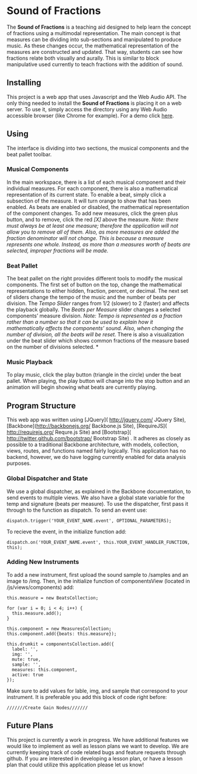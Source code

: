 # Sound of Fractions #

The **Sound of Fractions** is a teaching aid designed to help learn the concept of fractions using a multimodal representation. The main concept is that measures can be dividing into sub-sections and manipulated to produce music. As these changes occur, the mathematical representation of the measures are constructed and updated.  That way, students can see how fractions relate both visually and aurally. This is similar to block manipulative used currently to teach fractions with the addition of sound.

## Installing ##

This project is a web app that uses Javascript and the Web Audio API. The only thing needed to install the **Sound of Fractions** is placing it on a web server. To use it, simply access the directory using any Web Audio accessible browser (like Chrome for example). For a demo click [here](http://vt-chci.github.com/MusicFractions/).

## Using ##

The interface is dividing into two sections, the musical components and the beat pallet toolbar.

### Musical Components ###
In the main workspace, there is a list of each musical component and their individual measures. For each component, there is also a mathematical representation of its current state. To enable a beat, simply click a subsection of the measure. It will turn orange to show that has been enabled. As beats are enabled or disabled, the mathematical representation of the component changes. To add new measures, click the green plus button, and to remove, click the red *[X]* above the measure. *Note: there must always be at least one measure; therefore the application will not allow you to remove all of them. Also, as more measures are added the fraction denominator will not change. This is because a measure represents one whole. Instead, as more than a measures worth of beats are selected, improper fractions will be made.*

### Beat Pallet ###

The beat pallet on the right provides different tools to modify the musical components. The first set of button on the top, change the mathematical representations to either hidden, fraction, percent, or decimal. The next set of sliders change the tempo of the music and the number of beats per division. The *Tempo Slider* ranges from 1/2 (slower) to 2 (faster) and affects the playback globally. The *Beats per Measure* slider changes a selected components’ measure division. *Note: Tempo is represented as a fraction rather than a number so that it can be used to explain how it mathematically affects the components’ sound. Also, when changing the number of division, all the beats will be reset.* There is also a visualization under the beat slider which shows common fractions of the measure based on the number of divisions selected. *

### Music Playback ###

To play music, click the play button (triangle in the circle) under the beat pallet. When playing, the play button will change into the stop button and an animation will begin showing what beats are currently playing.

## Program Structure ##

This web app was written using [JQuery]( http://jquery.com/ JQuery Site), [Backbone](http://backbonejs.org/ Backbone.js Site), [RequireJS]( http://requirejs.org/ Requre.js Site) and [Bootstrap]( http://twitter.github.com/bootstrap/ Bootstrap Site) .  It adheres as closely as possible to a traditional Backbone architecture, with models, collection, views, routes, and functions named fairly logically. This application has no backend, however, we do have logging currently enabled for data analysis purposes.

### Global Dispatcher and State ###
We use a global dispatcher, as explained in the Backbone documentation, to send events to multiple views. We also have a global state variable for the temp and signature (beats per measure). To use the dispatcher, first pass it through to the function as dispatch. To send an event use:

    dispatch.trigger('YOUR_EVENT_NAME.event', OPTIONAL_PARAMETERS);

To recieve the event, in the initialize function add:

    dispatch.on('YOUR_EVENT_NAME.event', this.YOUR_EVENT_HANDLER_FUNCTION, this);

### Adding New Instruments ###
To add a new instrument, first upload the sound sample to /samples and an image to /img. Then, in the initialize function of componentsView (located in /js/views/components) add:

    this.measure = new BeatsCollection;

    for (var i = 0; i < 4; i++) {
      this.measure.add();
    }

    this.component = new MeasuresCollection;
    this.component.add({beats: this.measure});

    this.drumkit = componentsCollection.add({
      label: '',
      img: '',
      mute: true,
      sample: '',
      measures: this.component,
      active: true
    });

Make sure to add values for lable, img, and sample that correspond to your instrument. It is preferable you add this block of code right before:

    ///////Create Gain Nodes///////

## Future Plans ##

This project is currently a work in progress.  We have additional features we would like to implement as well as lesson plans we want to develop.  We are currently keeping track of code related bugs and feature requests through github.  If you are interested in developing a lesson plan, or have a lesson plan that could utilize this application please let us know!
